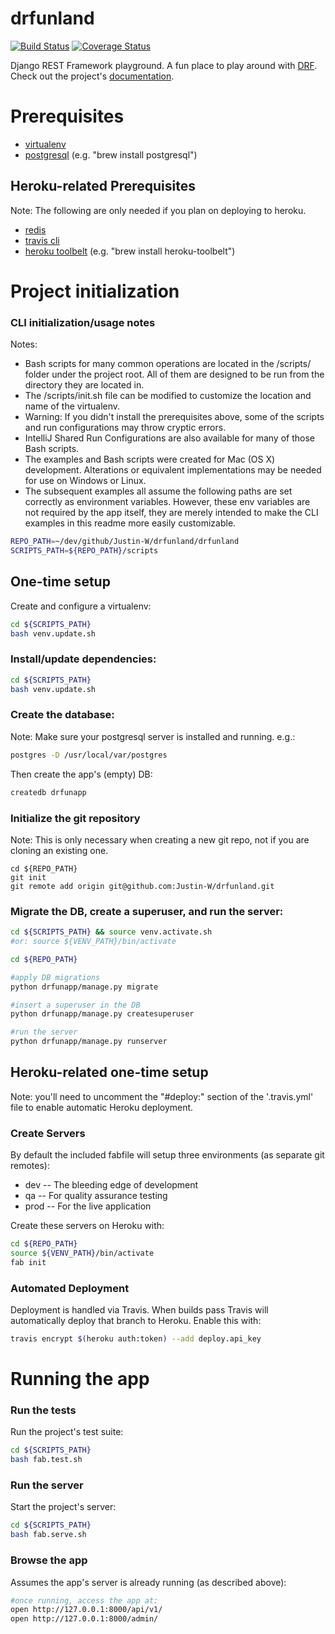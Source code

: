 # drfunland
[![Build Status](https://travis-ci.org/Justin-W/drfunland.svg?branch=master)](https://travis-ci.org/Justin-W/drfunland)
[![Coverage Status](https://coveralls.io/repos/Justin-W/drfunland/badge.svg?branch=master&service=github)](https://coveralls.io/github/Justin-W/drfunland?branch=master)

Django REST Framework playground. A fun place to play around with [DRF](http://www.django-rest-framework.org/). Check out the project's [documentation](http://Justin-W.github.io/drfunland/).

# Prerequisites
- [virtualenv](https://virtualenv.pypa.io/en/latest/)
- [postgresql](http://www.postgresql.org/) (e.g. "brew install postgresql")

## Heroku-related Prerequisites
Note: The following are only needed if you plan on deploying to heroku.
- [redis](http://redis.io/)
- [travis cli](http://blog.travis-ci.com/2013-01-14-new-client/)
- [heroku toolbelt](https://toolbelt.heroku.com/) (e.g. "brew install heroku-toolbelt")

# Project initialization

### CLI initialization/usage notes
Notes:
- Bash scripts for many common operations are located in the /scripts/ folder under the project root.
All of them are designed to be run from the directory they are located in.
- The /scripts/init.sh file can be modified to customize the location and name of the virtualenv.
- Warning: If you didn't install the prerequisites above, some of the scripts and run configurations may throw cryptic errors.
- IntelliJ Shared Run Configurations are also available for many of those Bash scripts.
- The examples and Bash scripts were created for Mac (OS X) development.
Alterations or equivalent implementations may be needed for use on Windows or Linux.
- The subsequent examples all assume the following paths are set correctly as environment variables.
However, these env variables are not required by the app itself, they are merely intended to make the CLI examples
in this readme more easily customizable.
```bash
REPO_PATH=~/dev/github/Justin-W/drfunland/drfunland
SCRIPTS_PATH=${REPO_PATH}/scripts
```

## One-time setup
Create and configure a virtualenv:

```bash
cd ${SCRIPTS_PATH}
bash venv.update.sh
```

### Install/update dependencies:

```bash
cd ${SCRIPTS_PATH}
bash venv.update.sh
```

### Create the database:
Note: Make sure your postgresql server is installed and running. e.g.:

```bash
postgres -D /usr/local/var/postgres
```

Then create the app's (empty) DB:
```bash
createdb drfunapp
```

### Initialize the git repository
Note: This is only necessary when creating a new git repo, not if you are cloning an existing one.
```
cd ${REPO_PATH}
git init
git remote add origin git@github.com:Justin-W/drfunland.git
```

### Migrate the DB, create a superuser, and run the server:
```bash
cd ${SCRIPTS_PATH} && source venv.activate.sh
#or: source ${VENV_PATH}/bin/activate

cd ${REPO_PATH}

#apply DB migrations
python drfunapp/manage.py migrate

#insert a superuser in the DB
python drfunapp/manage.py createsuperuser

#run the server
python drfunapp/manage.py runserver
```

## Heroku-related one-time setup
Note: you'll need to uncomment the "#deploy:" section of the '.travis.yml' file to enable automatic Heroku deployment.

### Create Servers
By default the included fabfile will setup three environments (as separate git remotes):

- dev -- The bleeding edge of development
- qa -- For quality assurance testing
- prod -- For the live application

Create these servers on Heroku with:

```bash
cd ${REPO_PATH}
source ${VENV_PATH}/bin/activate
fab init
```

### Automated Deployment
Deployment is handled via Travis. When builds pass Travis will automatically deploy that branch to Heroku. Enable this with:
```bash
travis encrypt $(heroku auth:token) --add deploy.api_key
```

# Running the app

### Run the tests
Run the project's test suite:

```bash
cd ${SCRIPTS_PATH}
bash fab.test.sh
```

### Run the server
Start the project's server:

```bash
cd ${SCRIPTS_PATH}
bash fab.serve.sh
```

### Browse the app
Assumes the app's server is already running (as described above):

```bash
#once running, access the app at:
open http://127.0.0.1:8000/api/v1/
open http://127.0.0.1:8000/admin/
```
